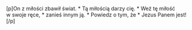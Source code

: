 [p]On z miłości zbawił świat. * Tą miłością darzy cię. * Weź tę miłość w swoje ręce, * zanieś innym ją. * Powiedz o tym, że * Jezus Panem jest![/p]